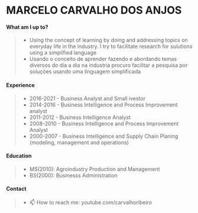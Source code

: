 # MARCELO CARVALHO DOS ANJOS


#### What am I up to?
>- Using the concept of learning by doing and addressing topics on everyday life in the industry. I try to facilitate research for sulutions using a simplified language
>- Usando o conceito de aprender fazendo e abordando temas diversos do dia a dia na industria procuro facilitar a pesquisa por soluções usando uma linguagem simplificada

#### Experience
>- 2016-2021 - Business Analyst and Small ivestor
>- 2014-2016 - Business Intelligence and Process Improvement analyst
>- 2011-2012 - Business Intelligence Analyst
>- 2008-2010 - Business Intelligence and Process Improvement Analyst
>- 2000-2007 - Business Intelligence and Supply Chain Planing (modeling, management and operations)

#### Education
>- MS(2010): Agroindustry Production and Management
>- BS(2000): Businesss Administration

#### Contact
>- 📫 How to reach me: youtube.com/carvalhoribeiro

<!--
**factorialmap/factorialmap** is a ✨ _special_ ✨ repository because its `README.md` (this file) appears on your GitHub profile.

-->
